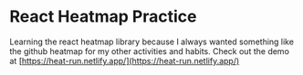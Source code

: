 # React Heatmap Practice

Learning the react heatmap library because I always wanted something like the github heatmap for my other activities and habits.
Check out the demo at [https://heat-run.netlify.app/](https://heat-run.netlify.app/)